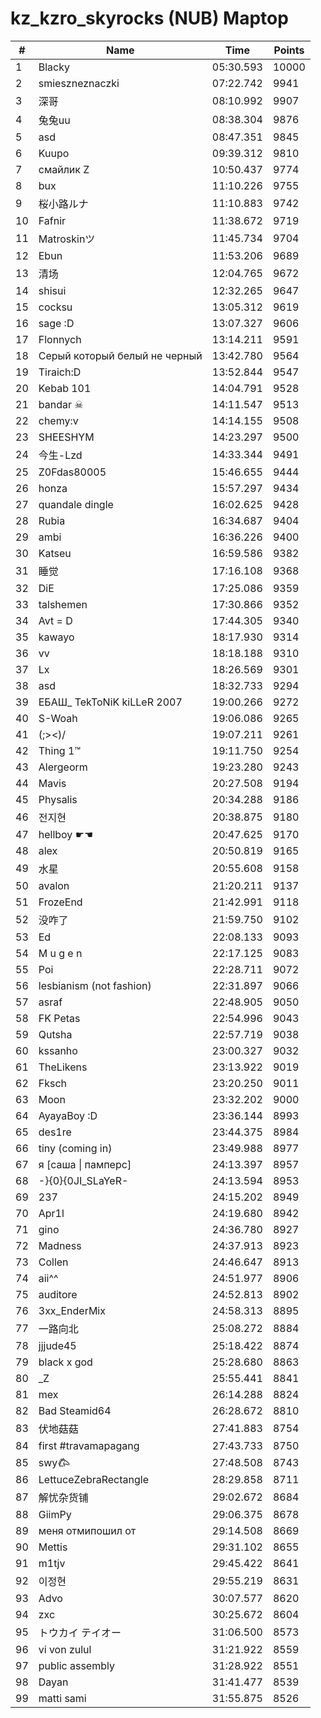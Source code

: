 # kz_kzro_skyrocks (NUB) Maptop

|  # | Name | Time | Points |
|-------------- | -------------- | -------------- | -------------- | 
| 1 | Blacky | 05:30.593 | 10000 | 
| 2 | smieszneznaczki | 07:22.742 | 9941 | 
| 3 | 深哥 | 08:10.992 | 9907 | 
| 4 | 兔兔uu | 08:38.304 | 9876 | 
| 5 | asd | 08:47.351 | 9845 | 
| 6 | Kuupo | 09:39.312 | 9810 | 
| 7 | смайлик Z | 10:50.437 | 9774 | 
| 8 | bux | 11:10.226 | 9755 | 
| 9 | 桜小路ルナ | 11:10.883 | 9742 | 
| 10 | Fafnir | 11:38.672 | 9719 | 
| 11 | Matroskinツ | 11:45.734 | 9704 | 
| 12 | Ebun | 11:53.206 | 9689 | 
| 13 | 清场 | 12:04.765 | 9672 | 
| 14 | shisui | 12:32.265 | 9647 | 
| 15 | cocksu | 13:05.312 | 9619 | 
| 16 | sage :D | 13:07.327 | 9606 | 
| 17 | Flonnych | 13:14.211 | 9591 | 
| 18 | Серый который белый не черный | 13:42.780 | 9564 | 
| 19 | Tiraich:D | 13:52.844 | 9547 | 
| 20 | Kebab 101 | 14:04.791 | 9528 | 
| 21 | bandar ☠ | 14:11.547 | 9513 | 
| 22 | chemy:v | 14:14.155 | 9508 | 
| 23 | SHEESHYM | 14:23.297 | 9500 | 
| 24 | 今生-Lzd | 14:33.344 | 9491 | 
| 25 | Z0Fdas80005 | 15:46.655 | 9444 | 
| 26 | honza | 15:57.297 | 9434 | 
| 27 | quandale dingle | 16:02.625 | 9428 | 
| 28 | Rubia | 16:34.687 | 9404 | 
| 29 | ambi | 16:36.226 | 9400 | 
| 30 | Katseu | 16:59.586 | 9382 | 
| 31 | 睡觉 | 17:16.108 | 9368 | 
| 32 | DiE | 17:25.086 | 9359 | 
| 33 | talshemen | 17:30.866 | 9352 | 
| 34 | Avt = D | 17:44.305 | 9340 | 
| 35 | kawayo | 18:17.930 | 9314 | 
| 36 | vv | 18:18.188 | 9310 | 
| 37 | Lx | 18:26.569 | 9301 | 
| 38 | asd | 18:32.733 | 9294 | 
| 39 | ЕБАШ_ TekToNiK kiLLeR 2007 | 19:00.266 | 9272 | 
| 40 | S-Woah | 19:06.086 | 9265 | 
| 41 | (;><)/ | 19:07.211 | 9261 | 
| 42 | Thing 1™ | 19:11.750 | 9254 | 
| 43 | Alergeorm | 19:23.280 | 9243 | 
| 44 | Mavis | 20:27.508 | 9194 | 
| 45 | Physalis | 20:34.288 | 9186 | 
| 46 | 전지현 | 20:38.875 | 9180 | 
| 47 | hellboy ☛☚ | 20:47.625 | 9170 | 
| 48 | alex | 20:50.819 | 9165 | 
| 49 | 水星 | 20:55.608 | 9158 | 
| 50 | avalon | 21:20.211 | 9137 | 
| 51 | FrozeEnd | 21:42.991 | 9118 | 
| 52 | 没咋了 | 21:59.750 | 9102 | 
| 53 | Ed | 22:08.133 | 9093 | 
| 54 | M u g e n | 22:17.125 | 9083 | 
| 55 | Poi | 22:28.711 | 9072 | 
| 56 | lesbianism (not fashion) | 22:31.897 | 9066 | 
| 57 | asraf | 22:48.905 | 9050 | 
| 58 | FK Petas | 22:54.996 | 9043 | 
| 59 | Qutsha | 22:57.719 | 9038 | 
| 60 | kssanho | 23:00.327 | 9032 | 
| 61 | TheLikens | 23:13.922 | 9019 | 
| 62 | Fksch | 23:20.250 | 9011 | 
| 63 | Moon | 23:32.202 | 9000 | 
| 64 | AyayaBoy :D | 23:36.144 | 8993 | 
| 65 | des1re | 23:44.375 | 8984 | 
| 66 | tiny (coming in) | 23:49.988 | 8977 | 
| 67 | я [саша \| памперс] | 24:13.397 | 8957 | 
| 68 | -}{0}{0JI_SLaYeR- | 24:13.594 | 8953 | 
| 69 | 237 | 24:15.202 | 8949 | 
| 70 | Apr1l | 24:19.680 | 8942 | 
| 71 | gino | 24:36.780 | 8927 | 
| 72 | Madness | 24:37.913 | 8923 | 
| 73 | Collen | 24:46.647 | 8913 | 
| 74 | aii^^ | 24:51.977 | 8906 | 
| 75 | auditore | 24:52.813 | 8902 | 
| 76 | 3xx_EnderMix | 24:58.313 | 8895 | 
| 77 | 一路向北 | 25:08.272 | 8884 | 
| 78 | jjjude45 | 25:18.422 | 8874 | 
| 79 | black x god | 25:28.680 | 8863 | 
| 80 | _Z | 25:55.441 | 8841 | 
| 81 | mex | 26:14.288 | 8824 | 
| 82 | Bad Steamid64 | 26:28.672 | 8810 | 
| 83 | 伏地菇菇 | 27:41.883 | 8754 | 
| 84 | first #travamapagang | 27:43.733 | 8750 | 
| 85 | swy𐂃 | 27:48.508 | 8743 | 
| 86 | LettuceZebraRectangle | 28:29.858 | 8711 | 
| 87 | 解忧杂货铺 | 29:02.672 | 8684 | 
| 88 | GiimPy | 29:06.375 | 8678 | 
| 89 | меня отмипошил от | 29:14.508 | 8669 | 
| 90 | Mettis | 29:31.102 | 8655 | 
| 91 | m1tjv | 29:45.422 | 8641 | 
| 92 | 이정현 | 29:55.219 | 8631 | 
| 93 | Advo | 30:07.577 | 8620 | 
| 94 | zxc | 30:25.672 | 8604 | 
| 95 | トウカイ テイオー | 31:06.500 | 8573 | 
| 96 | vi von zulul | 31:21.922 | 8559 | 
| 97 | public assembly | 31:28.922 | 8551 | 
| 98 | Dayan | 31:41.477 | 8539 | 
| 99 | matti sami | 31:55.875 | 8526 | 


